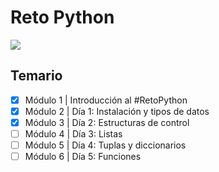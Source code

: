 # Reto Python

![](https://codigofacilito.com/system/courses/thumbnails/000/000/863/original/RETO_PYTHON_Thumbnail_Landing.jpg?1707146443)

## Temario

- [x] Módulo 1 | Introducción al #RetoPython
- [x] Módulo 2 | Día 1: Instalación y tipos de datos
- [x] Módulo 3 | Día 2: Estructuras de control
- [ ] Módulo 4 | Día 3: Listas
- [ ] Módulo 5 | Día 4: Tuplas y diccionarios
- [ ] Módulo 6 | Día 5: Funciones